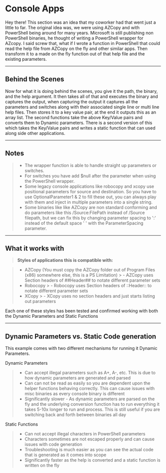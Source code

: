 Console Apps
===================

Hey there! This section was an idea that my coworker had that went just a little to far. The original idea was, we were using AZCopy and with PowerShell being around for many years. Microsoft is still publishing non PowerShell binaries, he thought of writing a PowerShell wrapper for AZcopy. I said screw that, what if I wrote a function in PowerShell that could read the help file from AZCopy on the fly and other similar apps. Then transform it to a made on the fly function out of that help file and the existing parameters.

----------


Behind the Scenes
-------------

Now for what it is doing behind the scenes, you give it the path, the binary, and the help argument. It then takes all of that and executes the binary and captures the output, when capturing the output it captures all the parameters and switches along with their associated single line or multi line help files. Then stores it to a key value pair, at the end it outputs this as an array list. The second functions take the above Key/Value pairs and converts them to Dynamic parameters. There is a second version of this which takes the Key/Value pairs and writes a static function that can used along side other applications.

----------


Notes
-------------------


> - The wrapper function is able to handle straight up parameters or switches.
> - For switches you have add $null after the parameter when using the PowerShell wrapper.
> - Some legacy console applications like robocopy and xcopy use positional parameters for source and destination. So you have to use OptionalParameter1 & 2 to fill these out, you can always play with them and inject in multiple parameters into a single string.
> - Some binaries like like AZCopy are non standard conforming and do parameters like this /Source:FilePath instead of /Source filepath, but we can fix this by changing parameter spacing to ':' instead of the default space ' ' with the ParameterSpacing parameter.

----------


What it works with
-------------------

> **Styles of applications this is compatible with:**

> - AZCopy (You must copy the AZCopy folder out of Program Files (x86) somewhere else, this is a PS Limitation)
	>  - AZCopy uses Section headers of ##Header## to notate different parameter sets
> - Robocopy
	> - Robocopy uses Section headers of ::Header:: to notate different parameter sets
> - XCopy
	> - XCopy uses no section headers and just starts listing out parameters

Each one of these styles has been tested and confirmed working with both the Dynamic Parameters and Static Functions

----------


Dynamic Parameters vs. Static Code generation
-------------------

This example comes with two different mechanisms for running it Dynamic Parameters.

Dynamic Parameters

> - Can accept illegal parameters such as A+, A-, etc. This is due to how dynamic parameters are generated and parsed
> - Can can not be read as easily so you are dependent upon the helper functions behaving correctly. This can cause issues with misc binaries as every console binary is different
> - Significantly slower - As dynamic parameters are parsed on the fly and the underlying conversion function has to run everything it takes 5-10x longer to run and process. This is still useful if you are switching back and forth between binaries all day

Static Functions
> - Can not accept illegal characters in PowerShell parameters
> - Characters sometimes are not escaped properly and can cause issues with code generation
> - Troubleshooting is much easier as you can see the actual code that is generated as it comes into scope
> - Significantly faster as the help is converted and a static function is written on the fly